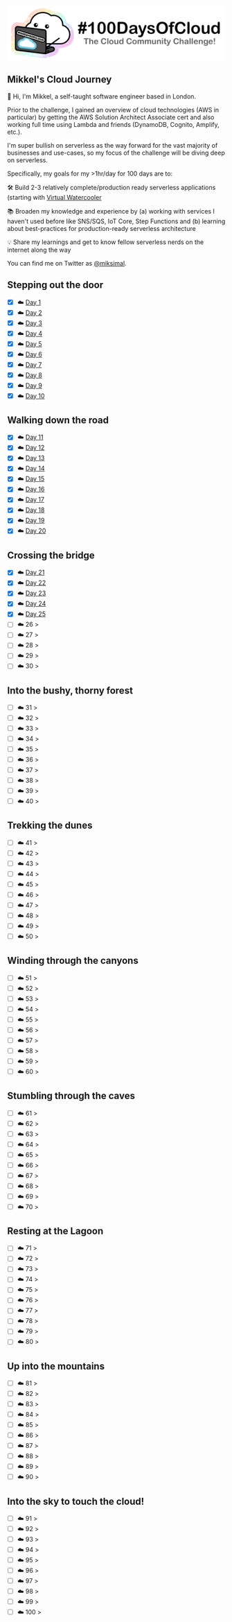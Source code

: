 <p align="center">
  <img src="banner.png">
</p>

## Mikkel's Cloud Journey

👋 Hi, I'm Mikkel, a self-taught software engineer based in London.

Prior to the challenge, I gained an overview of cloud technologies (AWS in particular) by getting the AWS Solution Architect Associate cert and also working full time using Lambda and friends (DynamoDB, Cognito, Amplify, etc.).

I'm super bullish on serverless as the way forward for the vast majority of businesses and use-cases, so my focus of the challenge will be diving deep on serverless.

Specifically, my goals for my >1hr/day for 100 days are to:

🛠 Build 2-3 relatively complete/production ready serverless applications (starting with [Virtual Watercooler](https://virtualwatercooler.xyz)

📚 Broaden my knowledge and experience by (a) working with services I haven't used before like SNS/SQS, IoT Core, Step Functions and (b) learning about best-practices for production-ready serverless architecture

💡 Share my learnings and get to know fellow serverless nerds on the internet along the way


You can find me on Twitter as [@miksimal](https://twitter.com/miksimal).

## Stepping out the door

- [x] ☁️ [Day 1](https://twitter.com/miksimal/status/1278064161302478848?s=20)
- [x] ☁️ [Day 2](https://twitter.com/miksimal/status/1278431918007205892?s=20)
- [x] ☁️ [Day 3](https://twitter.com/miksimal/status/1278796370401517569?s=20)
- [x] ☁️ [Day 4](https://twitter.com/miksimal/status/1279092592836214784?s=20)
- [x] ☁️ [Day 5](https://twitter.com/miksimal/status/1279423450092834816?s=20)
- [x] ☁️ [Day 6](https://twitter.com/miksimal/status/1279875575298035713?s=20)
- [x] ☁️ [Day 7](https://twitter.com/miksimal/status/1280243967565664258?s=20)
- [x] ☁️ [Day 8](https://twitter.com/miksimal/status/1280543654533378050?s=20)
- [x] ☁️ [Day 9](https://twitter.com/miksimal/status/1280964108456792065?s=20)
- [x] ☁️ [Day 10](https://twitter.com/miksimal/status/1281344546991996928?s=20)

## Walking down the road

- [x] ☁️ [Day 11](https://twitter.com/miksimal/status/1281610728957456386?s=20)
- [x] ☁️ [Day 12](https://twitter.com/miksimal/status/1282064841411354624?s=20)
- [x] ☁️ [Day 13](https://twitter.com/miksimal/status/1282426489309364224?s=20)
- [x] ☁️ [Day 14](https://twitter.com/miksimal/status/1283154419195023362?s=20)
- [x] ☁️ [Day 15](https://twitter.com/miksimal/status/1283499134402658305?s=20)
- [x] ☁️ [Day 16](https://twitter.com/miksimal/status/1283873251295453185?s=20)
- [x] ☁️ [Day 17](https://twitter.com/miksimal/status/1284259859349868545?s=20)
- [x] ☁️ [Day 18](https://twitter.com/miksimal/status/1284953762415751168?s=20)
- [x] ☁️ [Day 19](https://twitter.com/miksimal/status/1285327695417683969?s=20)
- [x] ☁️ [Day 20](https://twitter.com/miksimal/status/1285628500439859207?s=20)

## Crossing the bridge

- [x] ☁️ [Day 21](https://twitter.com/miksimal/status/1286039803197300737?s=20)
- [x] ☁️ [Day 22](https://twitter.com/miksimal/status/1286415275605331969?s=20)
- [x] ☁️ [Day 23](https://twitter.com/miksimal/status/1286707097011466241?s=20)
- [x] ☁️ [Day 24](https://twitter.com/miksimal/status/1287039925645389824?s=20)
- [x] ☁️ [Day 25](https://twitter.com/miksimal/status/1287500617792073728?s=20)
- [ ] ☁️ 26 > [](Journey/026/Readme.md)
- [ ] ☁️ 27 > [](Journey/027/Readme.md)
- [ ] ☁️ 28 > [](Journey/028/Readme.md)
- [ ] ☁️ 29 > [](Journey/029/Readme.md)
- [ ] ☁️ 30 > [](Journey/030/Readme.md)

## Into the bushy, thorny forest

- [ ] ☁️ 31 > [](Journey/031/Readme.md)
- [ ] ☁️ 32 > [](Journey/032/Readme.md)
- [ ] ☁️ 33 > [](Journey/033/Readme.md)
- [ ] ☁️ 34 > [](Journey/034/Readme.md)
- [ ] ☁️ 35 > [](Journey/035/Readme.md)
- [ ] ☁️ 36 > [](Journey/036/Readme.md)
- [ ] ☁️ 37 > [](Journey/037/Readme.md)
- [ ] ☁️ 38 > [](Journey/038/Readme.md)
- [ ] ☁️ 39 > [](Journey/039/Readme.md)
- [ ] ☁️ 40 > [](Journey/040/Readme.md)

## Trekking the dunes

- [ ] ☁️ 41 > [](Journey/041/Readme.md)
- [ ] ☁️ 42 > [](Journey/042/Readme.md)
- [ ] ☁️ 43 > [](Journey/043/Readme.md)
- [ ] ☁️ 44 > [](Journey/044/Readme.md)
- [ ] ☁️ 45 > [](Journey/045/Readme.md)
- [ ] ☁️ 46 > [](Journey/046/Readme.md)
- [ ] ☁️ 47 > [](Journey/047/Readme.md)
- [ ] ☁️ 48 > [](Journey/048/Readme.md)
- [ ] ☁️ 49 > [](Journey/049/Readme.md)
- [ ] ☁️ 50 > [](Journey/050/Readme.md)

## Winding through the canyons

- [ ] ☁️ 51 > [](Journey/051/Readme.md)
- [ ] ☁️ 52 > [](Journey/052/Readme.md)
- [ ] ☁️ 53 > [](Journey/053/Readme.md)
- [ ] ☁️ 54 > [](Journey/054/Readme.md)
- [ ] ☁️ 55 > [](Journey/055/Readme.md)
- [ ] ☁️ 56 > [](Journey/056/Readme.md)
- [ ] ☁️ 57 > [](Journey/057/Readme.md)
- [ ] ☁️ 58 > [](Journey/058/Readme.md)
- [ ] ☁️ 59 > [](Journey/059/Readme.md)
- [ ] ☁️ 60 > [](Journey/060/Readme.md)

## Stumbling through the caves

- [ ] ☁️ 61 > [](Journey/061/Readme.md)
- [ ] ☁️ 62 > [](Journey/062/Readme.md)
- [ ] ☁️ 63 > [](Journey/063/Readme.md)
- [ ] ☁️ 64 > [](Journey/064/Readme.md)
- [ ] ☁️ 65 > [](Journey/065/Readme.md)
- [ ] ☁️ 66 > [](Journey/066/Readme.md)
- [ ] ☁️ 67 > [](Journey/067/Readme.md)
- [ ] ☁️ 68 > [](Journey/068/Readme.md)
- [ ] ☁️ 69 > [](Journey/069/Readme.md)
- [ ] ☁️ 70 > [](Journey/070/Readme.md)

## Resting at the Lagoon

- [ ] ☁️ 71 > [](Journey/071/Readme.md)
- [ ] ☁️ 72 > [](Journey/072/Readme.md)
- [ ] ☁️ 73 > [](Journey/073/Readme.md)
- [ ] ☁️ 74 > [](Journey/074/Readme.md)
- [ ] ☁️ 75 > [](Journey/075/Readme.md)
- [ ] ☁️ 76 > [](Journey/076/Readme.md)
- [ ] ☁️ 77 > [](Journey/077/Readme.md)
- [ ] ☁️ 78 > [](Journey/078/Readme.md)
- [ ] ☁️ 79 > [](Journey/079/Readme.md)
- [ ] ☁️ 80 > [](Journey/080/Readme.md)

## Up into the mountains

- [ ] ☁️ 81 > [](Journey/081/Readme.md)
- [ ] ☁️ 82 > [](Journey/082/Readme.md)
- [ ] ☁️ 83 > [](Journey/083/Readme.md)
- [ ] ☁️ 84 > [](Journey/084/Readme.md)
- [ ] ☁️ 85 > [](Journey/085/Readme.md)
- [ ] ☁️ 86 > [](Journey/086/Readme.md)
- [ ] ☁️ 87 > [](Journey/087/Readme.md)
- [ ] ☁️ 88 > [](Journey/088/Readme.md)
- [ ] ☁️ 89 > [](Journey/089/Readme.md)
- [ ] ☁️ 90 > [](Journey/090/Readme.md)

## Into the sky to touch the cloud!

- [ ] ☁️ 91 > [](Journey/091/Readme.md)
- [ ] ☁️ 92 > [](Journey/092/Readme.md)
- [ ] ☁️ 93 > [](Journey/093/Readme.md)
- [ ] ☁️ 94 > [](Journey/094/Readme.md)
- [ ] ☁️ 95 > [](Journey/095/Readme.md)
- [ ] ☁️ 96 > [](Journey/096/Readme.md)
- [ ] ☁️ 97 > [](Journey/097/Readme.md)
- [ ] ☁️ 98 > [](Journey/098/Readme.md)
- [ ] ☁️ 99 > [](Journey/099/Readme.md)
- [ ] ☁️ 100 > [](Journey/100/Readme.md)
